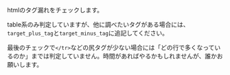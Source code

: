 htmlのタグ漏れをチェックします。

table系のみ判定していますが、他に調べたいタグがある場合には、`target_plus_tag`と`target_minus_tag`に追記してください。

最後のチェックで`</tr>`などの尻タグが少ない場合には「どの行で多くなっているのか」までは判定していません。時間があればやるかもしれませんが、誰かお願いします。
